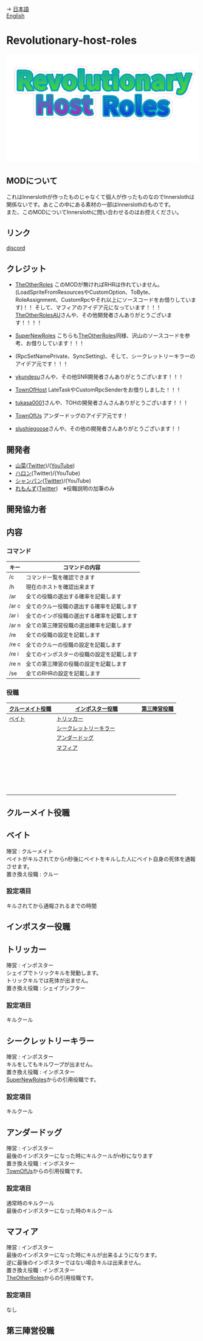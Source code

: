 → [日本語](README.md)<br>
[English](README-English.md)<br>

# Revolutionary-host-roles
![RHRlogo](/images/RHRLogoIcon.png)

## MODについて
これはInnerslothが作ったものじゃなくて個人が作ったものなのでInnerslothは関係ないです。あとこの中にある素材の一部はInnerslothのものです。<br>
また、このMODについてInnerslothに問い合わせるのはお控えください。

## リンク
[discord](https://discord.gg/KC3G57CWeU)

## クレジット
- [TheOtherRoles](https://github.com/TheOtherRolesAU/TheOtherRoles) このMODが無ければRHRは作れていません。
(LoadSpriteFromResourcesやCustomOption、ToByte、RoleAssignment、CustomRpcやそれ以上にソースコードをお借りしています)！！
そして、マフィアのアイデア元になっています！！！
[TheOtherRolesAU](https://github.com/TheOtherRolesAU)さんや、その他開発者さんありがとうございます！！！！

- [SuperNewRoles](https://github.com/ykundesu/SuperNewRoles)
こちらも[TheOtherRoles](https://github.com/TheOtherRolesAU/TheOtherRoles)同様、沢山のソースコードを参考、お借りしています！！！
- (RpcSetNamePrivate、SyncSetting)、そして、シークレットリーキラーのアイデア元です！！！
- [ykundesu](https://github.com/ykundesu)さんや、その他SNR開発者さんありがとうございます！！！

- [TownOfHost](https://github.com/tukasa0001/TownOfHost) LateTaskやCustomRpcSenderをお借りしました！！！
- [tukasa0001](https://github.com/tukasa0001)さんや、TOHの開発者さんさんありがとうございます！！！

- [TownOfUs](https://github.com/slushiegoose/Town-Of-Us) アンダードッグのアイデア元です！
- [slushiegoose](https://github.com/slushiegoose)さんや、その他の開発者さんありがとうございます！！
## 開発者
- [山菜](https://github.com/sansai0707)([Twitter](https://twitter.com/sansai_yukkuri))/([YouTube](https://youtube.com/channel/UCj1SxnfqEKlnwXkhCG_VZ7w))
- [ハロン](https://github.com/Haroweeeeen)(Twitter)/(YouTube)
- [シャンパン](https://github.com/Shanpan2)([Twitter](https://twitter.com/shanpanus?s=21&t=VkDFSOnM3bkZQ7Rdw1vNHA))/(YouTube)
- [れもんず](https://github.com/remons123)([Twitter](https://twitter.com/abcremons))　※役職説明の加筆のみ
## 開発協力者

## 内容
### コマンド
|キー  |コマンドの内容                            |
-------|------------------------------------------|
| /c   |コマンド一覧を確認できます        　　　  |
| /h   |現在のホストを確認出来ます        　　　  |
| /ar  |全ての役職の選出する確率を記載します      |
| /ar c|全てのクルー役職の選出する確率を記載します|
| /ar i|全てのインポ役職の選出する確率を記載します|
| /ar n|全ての第三陣営役職の選出確率を記載します  |
| /re  |全ての役職の設定を記載します  　　　　    |
| /re c|全てのクルーの役職の設定を記載します  　　      |
| /re i|全てのインポスターの役職の設定を記載します  |
| /re n|全ての第三陣営の役職の設定を記載します    |
| /se  |全てのRHRの設定を記載します               |
### 役職
|[クルーメイト役職](#クルーメイト役職)  |      [インポスター役職](#インポスター役職)       |[第三陣営役職](#第三陣営役職)|
-------------------|-----------------------------|------------|
| [ベイト](#ベイト)           |[トリッカー](#トリッカー)                   |            |
|                  |[シークレットリーキラー](#シークレットリーキラー)       |    　　　  |
|                  |[アンダードッグ](#アンダードッグ)             |    　　　  |
|                  |[マフィア](#マフィア)　　　　　　　　　　　       |    　　　  |
|                  |　　　　　　　　　　　       |    　　　  |
|                  |　　　　　　　　　　　       |    　　　  |
|                  |　　　　　　　　　　　       |    　　　  |
|                  |　　　　　　　　　　　       |    　　　  |
|                  |　　　　　　　　　　　       |    　　　  |

## クルーメイト役職<br>
## ベイト<br>
陣営 : クルーメイト<br>
ベイトがキルされてからn秒後にベイトをキルした人にベイト自身の死体を通報させます。<br>
置き換え役職 : クルー<br>
### 設定項目<br>
キルされてから通報されるまでの時間<br>
## インポスター役職<br>
## トリッカー<br>
陣営 : インポスター<br>
シェイプでトリックキルを発動します。<br>
トリックキルでは死体が出ません。<br>
置き換え役職 : シェイプシフター<br>
### 設定項目<br>
キルクール<br>
## シークレットリーキラー<br>
陣営 : インポスター<br>
キルをしてもキルワープが出ません。<br>
置き換え役職 : インポスター<br>
[SuperNewRoles](https://github.com/ykundesu/SuperNewRoles)からの引用役職です。<br>
### 設定項目<br>
キルクール<br>
## アンダードッグ<br>
陣営 : インポスター<br>
最後のインポスターになった時にキルクールがn秒になります<br>
置き換え役職 : インポスター<br>
[TownOfUs](https://github.com/slushiegoose/Town-Of-Us)からの引用役職です。<br>
### 設定項目<br>
通常時のキルクール<br>
最後のインポスターになった時のキルクール<br>
## マフィア<br>
陣営 : インポスター<br>
最後のインポスターになった時にキルが出来るようになります。<br>
逆に最後のインポスターではない場合キルは出来ません。<br>
置き換え役職 : インポスター<br>
[TheOtherRoles](https://github.com/TheOtherRolesAU/TheOtherRoles)からの引用役職です。<br>
### 設定項目<br>
なし<br>
## 第三陣営役職
